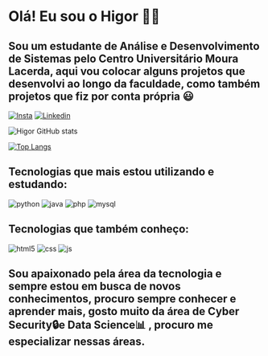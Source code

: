 # Olá! Eu sou o Higor 👋🏼
## Sou um estudante de Análise e Desenvolvimento de Sistemas pelo Centro Universitário Moura Lacerda, aqui vou colocar alguns projetos que desenvolvi ao longo da faculdade, como também projetos que fiz por conta própria 😃

[![Insta](https://img.shields.io/badge/Instagram-E4405F?style=for-the-badge&logo=instagram&logoColor=white)](https://www.instagram.com/higor.robinn/) 
[![Linkedin](https://img.shields.io/badge/LinkedIn-0077B5?style=for-the-badge&logo=linkedin&logoColor=white)]()

![Higor GitHub stats](https://github-readme-stats.vercel.app/api?username=robitooS&show_icons=true&theme=radical)

[![Top Langs](https://github-readme-stats.vercel.app/api/top-langs/?username=robitooS)](https://github.com/anuraghazra/github-readme-stats)

## Tecnologias que mais estou utilizando e estudando:

<div style="display: inline_block">
    <img alt="python" src="https://img.shields.io/badge/Python-14354C?style=for-the-badge&logo=python&logoColor=white" />
    <img alt="java" src="https://img.shields.io/badge/Java-ED8B00?style=for-the-badge&logo=openjdk&logoColor=white" />
    <img alt="php" src="https://img.shields.io/badge/PHP-777BB4?style=for-the-badge&logo=php&logoColor=white" />
    <img alt="mysql" src="https://img.shields.io/badge/MySQL-00000F?style=for-the-badge&logo=mysql&logoColor=white" />
</div>

## Tecnologias que também conheço:

<div style="display: inline_block">
    <img alt="html5" src="https://img.shields.io/badge/HTML5-E34F26?style=for-the-badge&logo=html5&logoColor=white" />
    <img alt="css" src="https://img.shields.io/badge/CSS3-1572B6?style=for-the-badge&logo=css3&logoColor=white" />
    <img alt="js" src="https://img.shields.io/badge/JavaScript-323330?style=for-the-badge&logo=javascript&logoColor=F7DF1E" />
</div>

## Sou apaixonado pela área da tecnologia e sempre estou em busca de novos conhecimentos, procuro sempre conhecer e aprender mais, gosto muito da área de Cyber Security🔒e Data Science📊 , procuro me especializar nessas áreas.


